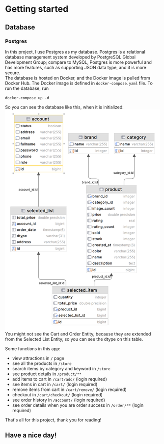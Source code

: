 # Getting started

## Database
### Postgres
In this project, I use Postgres as my database.
Postgres is a relational database management system developed 
by PostgreSQL Global Development Group; compare to MySQL,
Postgres is more powerful and has more features, such as
supporting JSON data type, and it is more secure.
<br>
The database is hosted on Docker, and the Docker image is
pulled from Docker Hub. The Docker image is defined in
`docker-compose.yaml` file. To run the database, run
```shell
docker-compose up -d
```
So you can see the database like this, when it is initialized:
[![image](dia.png)](dia.png)
<br>
You might not see the Cart and Order Entity, because they are
extended from the Selected List Entity, so you can see the dtype on
this table.

Some functions in this app:
- view attractions in `/` page
- see all the products in `/store`
- search items by category and keyword in `/store`
- see product details in `/product/**`
- add items to cart in `/cart/add/` (login required)
- see items in cart in `/cart/` (login required)
- remove items from cart in `/cart/remove/` (login required)
- checkout in `/cart/checkout/` (login required)
- see order history in `/account/` (login required)
- see order details when you are order success in `/order/**` (login required)

That's all for this project, thank you for reading!

## Have a nice day!